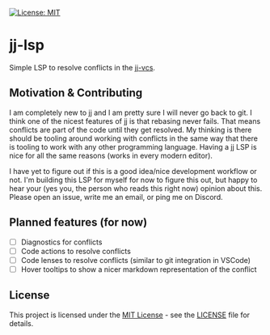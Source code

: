 [![License: MIT](https://img.shields.io/badge/License-MIT-yellow.svg)](LICENSE)
# jj-lsp

Simple LSP to resolve conflicts in the [jj-vcs](https://github.com/jj-vcs/jj).

## Motivation & Contributing

I am completely new to jj and I am pretty sure I will never go back to git. I think one of the
nicest features of jj is that rebasing never fails. That means conflicts are part of the code until
they get resolved. My thinking is there should be tooling around working with conflicts in the same
way that there is tooling to work with any other programming language. Having a jj LSP is nice for
all the same reasons (works in every modern editor).

I have yet to figure out if this is a good idea/nice development workflow or not. I'm building this
LSP for myself for now to figure this out, but happy to hear your (yes you, the person who reads
this right now) opinion about this. Please open an issue, write me an email, or ping me on Discord.

## Planned features (for now)
- [ ] Diagnostics for conflicts
- [ ] Code actions to resolve conflicts
- [ ] Code lenses to resolve conflicts (similar to git integration in VSCode)
- [ ] Hover tooltips to show a nicer markdown representation of the conflict

## License

This project is licensed under the [MIT License](LICENSE) - see the [LICENSE](LICENSE) file for details.
